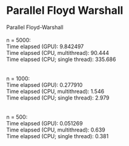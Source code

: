 # Parallel Floyd Warshall

Parallel Floyd-Warshall
<br/><br/>
n = 5000: <br/>
Time elapsed (GPU): 9.842497 <br/>
Time elapsed (CPU, multithread): 90.444 <br/>
Time elapsed (CPU; single thread): 335.686 <br/>
<br/><br/>
n = 1000: <br/>
Time elapsed (GPU): 0.277910 <br/>
Time elapsed (CPU, multithread): 1.546 <br/>
Time elapsed (CPU; single thread): 2.979 <br/>
<br/><br/>
n = 500: <br/>
Time elapsed (GPU): 0.051269 <br/>
Time elapsed (CPU, multithread): 0.639 <br/>
Time elapsed (CPU; single thread): 0.381 <br/>
